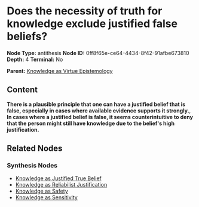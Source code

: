 # Does the necessity of truth for knowledge exclude justified false beliefs?

**Node Type:** antithesis
**Node ID:** 0ff8f65e-ce64-4434-8f42-91afbe673810
**Depth:** 4
**Terminal:** No

**Parent:** [Knowledge as Virtue Epistemology](knowledge-as-virtue-epistemology-synthesis-bfeb453c-8970-4765-88fb-bc41af0ac49a.md)

## Content

**There is a plausible principle that one can have a justified belief that is false, especially in cases where available evidence supports it strongly.**, **In cases where a justified belief is false, it seems counterintuitive to deny that the person might still have knowledge due to the belief's high justification.**

## Related Nodes

### Synthesis Nodes

- [Knowledge as Justified True Belief](knowledge-as-justified-true-belief-synthesis-1431c336-26b7-4e7a-8b55-656adcec86d2.md)
- [Knowledge as Reliabilist Justification](knowledge-as-reliabilist-justification-synthesis-931182ef-86aa-4f6b-941f-b88a4a3bbb35.md)
- [Knowledge as Safety](knowledge-as-safety-synthesis-ffc03a4d-c1c6-42a8-8df7-b4e52dde7602.md)
- [Knowledge as Sensitivity](knowledge-as-sensitivity-synthesis-619bd9f9-7aca-4c14-90a2-40c67953f9c5.md)
